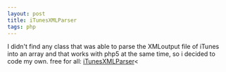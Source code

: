 ```yaml
---
layout: post
title: iTunesXMLParser
tags: php
---
```

I didn't find any class that was able to parse the XMLoutput file of iTunes into an array and that works with php5 at the same time, so i decided to code my own. free for all: [iTunesXMLParser](http://mazedlx.net/?attachment_id=483 "iTunesXMLParser")<